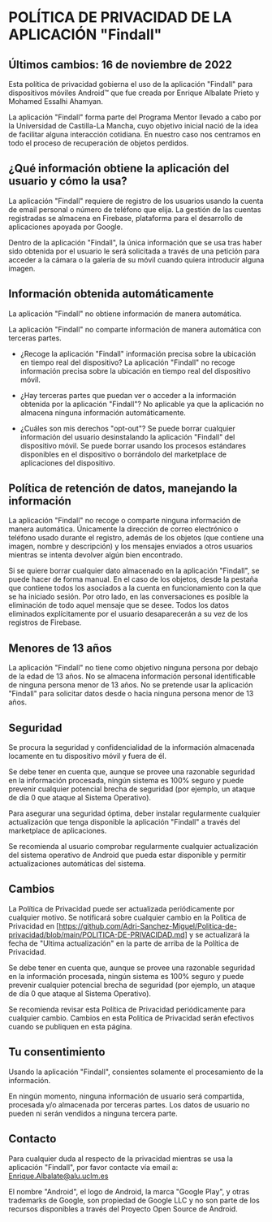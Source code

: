 # POLÍTICA DE PRIVACIDAD DE LA APLICACIÓN "Findall"
## Últimos cambios: 16 de noviembre de 2022

Esta política de privacidad gobierna el uso de la aplicación "Findall" para dispositivos móviles Android™ que fue creada por Enrique Albalate Prieto y Mohamed Essalhi Ahamyan.

La aplicación "Findall" forma parte del Programa Mentor llevado a cabo por la Universidad de Castilla-La Mancha, cuyo objetivo inicial nació de la idea de facilitar alguna interacción cotidiana. En nuestro caso nos centramos en todo el proceso de recuperación de objetos perdidos.

## ¿Qué información obtiene la aplicación del usuario y cómo la usa?
La aplicación "Findall" requiere de registro de los usuarios usando la cuenta de email personal o número de teléfono que elija. La gestión de las cuentas registradas se almacena en Firebase, plataforma para el desarrollo de aplicaciones apoyada por Google.

Dentro de la aplicación "Findall", la única información que se usa tras haber sido obtenida por el usuario le será solicitada a través de una petición para acceder a la cámara o la galería de su móvil cuando quiera introducir alguna imagen.

## Información obtenida automáticamente
La aplicación "Findall" no obtiene información de manera automática.

La aplicación "Findall" no comparte información de manera automática con terceras partes.

* ¿Recoge la aplicación "Findall" información precisa sobre la ubicación en tiempo real del dispositivo?
La aplicación "Findall" no recoge información precisa sobre la ubicación en tiempo real del dispositivo móvil.

* ¿Hay terceras partes que puedan ver o acceder a la información obtenida por la aplicación "Findall"?
No aplicable ya que la aplicación no almacena ninguna información automáticamente.

* ¿Cuáles son mis derechos "opt-out"?
Se puede borrar cualquier información del usuario desinstalando la aplicación "Findall" del dispositivo móvil. Se puede borrar usando los procesos estándares disponibles en el dispositivo o borrándolo del marketplace de aplicaciones del dispositivo.

## Política de retención de datos, manejando la información
La aplicación "Findall" no recoge o comparte ninguna información de manera automática. Únicamente la dirección de correo electrónico o teléfono usado durante el registro, además de los objetos (que contiene una imagen, nombre y descripción) y los mensajes enviados a otros usuarios mientras se intenta devolver algún bien encontrado.

Si se quiere borrar cualquier dato almacenado en la aplicación "Findall", se puede hacer de forma manual. En el caso de los objetos, desde la pestaña que contiene todos los asociados a la cuenta en funcionamiento con la que se ha iniciado sesión. Por otro lado, en las conversaciones es posible la eliminación de todo aquel mensaje que se desee. Todos los datos eliminados explícitamente por el usuario desaparecerán a su vez de los registros de Firebase.

## Menores de 13 años
La aplicación "Findall" no tiene como objetivo ninguna persona por debajo de la edad de 13 años. No se almacena información personal identificable de ninguna persona menor de 13 años. No se pretende usar la aplicación "Findall" para solicitar datos desde o hacia ninguna persona menor de 13 años. 

## Seguridad
Se procura la seguridad y confidencialidad de la información almacenada locamente en tu dispositivo móvil y fuera de él.

Se debe tener en cuenta que, aunque se provee una razonable seguridad en la información procesada, ningún sistema es 100% seguro y puede prevenir cualquier potencial brecha de seguridad (por ejemplo, un ataque de día 0 que ataque al Sistema Operativo).

Para asegurar una seguridad óptima, deber instalar regularmente cualquier actualización que tenga disponible la aplicación "Findall" a través del marketplace de aplicaciones.

Se recomienda al usuario comprobar regularmente cualquier actualización del sistema operativo de Android que pueda estar disponible y permitir actualizaciones automáticas del sistema.

## Cambios
La Política de Privacidad puede ser actualizada periódicamente por cualquier motivo. Se notificará sobre cualquier cambio en la Política de Privacidad en [https://github.com/Adri-Sanchez-Miguel/Politica-de-privacidad/blob/main/POLITICA-DE-PRIVACIDAD.md] y se actualizará la fecha de "Ultima actualización" en la parte de arriba de la Política de Privacidad.

Se debe tener en cuenta que, aunque se provee una razonable seguridad en la información procesada, ningún sistema es 100% seguro y puede prevenir cualquier potencial brecha de seguridad (por ejemplo, un ataque de día 0 que ataque al Sistema Operativo).

Se recomienda revisar esta Política de Privacidad periódicamente para cualquier cambio. Cambios en esta Política de Privacidad serán efectivos cuando se publiquen en esta página.

## Tu consentimiento
Usando la aplicación "Findall", consientes solamente el procesamiento de la información.

En ningún momento, ninguna información de usuario será compartida, procesada y/o almacenada por terceras partes. Los datos de usuario no pueden ni serán vendidos a ninguna tercera parte.

## Contacto 
Para cualquier duda al respecto de la privacidad mientras se usa la aplicación "Findall", por favor contacte vía email a: 
Enrique.Albalate@alu.uclm.es 

El nombre "Android", el logo de Android, la marca "Google Play", y otras trademarks de Google, son propiedad de Google LLC y no son parte de los recursos disponibles a través del Proyecto Open Source de Android.
